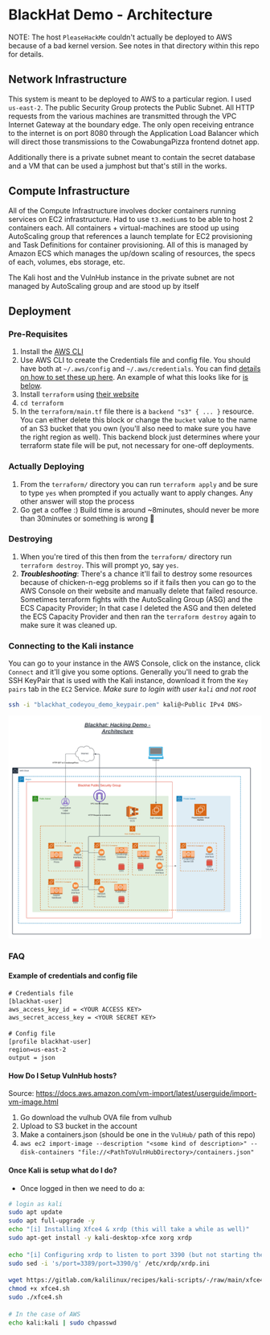 # BlackHat Demo - Architecture

NOTE: The host `PleaseHackMe` couldn't actually be deployed to AWS because of a bad kernel version. See notes in that directory within this repo for details.

## Network Infrastructure
This system is meant to be deployed to AWS to a particular region. I used `us-east-2`. The public Security Group protects the Public Subnet. All HTTP requests from the various machines are transmitted through the VPC Internet Gateway at the boundary edge. The only open receiving entrance to the internet is on port 8080 through the Application Load Balancer which will direct those transmissions to the CowabungaPizza frontend dotnet app.

Additionally there is a private subnet meant to contain the secret database and a VM that can be used a jumphost but that's still in the works.

## Compute Infrastructure
All of the Compute Infrastructure involves docker containers running services on EC2 infrastructure. Had to use `t3.medium`s to be able to host 2 containers each. All containers + virtual-machines are stood up using AutoScaling group that references a launch template for EC2 provisioning and Task Definitions for container provisioning. All of this is managed by Amazon ECS which manages the up/down scaling of resources, the specs of each, volumes, ebs storage, etc.

The Kali host and the VulnHub instance in the private subnet are not managed by AutoScaling group and are stood up by itself

## Deployment
### Pre-Requisites
1. Install the [AWS CLI](https://docs.aws.amazon.com/cli/v1/userguide/cli-chap-install.html)
1. Use AWS CLI to create the Credentials file and config file. You should have both at `~/.aws/config` and `~/.aws/credentials`. You can find [details on how to set these up here](https://docs.aws.amazon.com/cli/v1/userguide/cli-configure-files.html). An example of what this looks like for [is below](#example-of-credentials-and-config-file).
1. Install `terraform` using [their website](https://developer.hashicorp.com/terraform/tutorials/aws-get-started/install-cli)
2. `cd terraform`
2. In the `terraform/main.tf` file there is a `backend "s3" { ... }` resource. You can either delete this block or change the `bucket` value to the name of an S3 bucket that you own (you'll also need to make sure you have the right region as well). This backend block just determines where your terraform state file will be put, not necessary for one-off deployments.

### Actually Deploying
1. From the `terraform/` directory you can run `terraform apply` and be sure to type `yes` when prompted if you actually want to apply changes. Any other answer will stop the process
2. Go get a coffee :) Build time is around ~8minutes, should never be more than 30minutes or something is wrong :shrug:


### Destroying
1. When you're tired of this then from the `terraform/` directory run `terraform destroy`. This will prompt yo, say `yes`. 
2. *__Troubleshooting__*: There's a chance it'll fail to destroy some resources because of chicken-n-egg problems so if it fails then you can go to the AWS Console on their website and manually delete that failed resource. Sometimes terraform fights with the AutoScaling Group (ASG) and the ECS Capacity Provider; In that case I deleted the ASG and then deleted the ECS Capacity Provider and then ran the `terraform destroy` again to make sure it was cleaned up.

### Connecting to the Kali instance
You can go to your instance in the AWS Console, click on the instance, click `Connect` and it'll give you some options. Generally you'll need to grab the SSH KeyPair that is used with the Kali instance, download it from the `Key pairs` tab in the `EC2` Service. *_Make sure to login with user `kali` and not root_*
```sh
ssh -i "blackhat_codeyou_demo_keypair.pem" kali@<Public IPv4 DNS>
```

![Architecture Diagram](./assets/BlackHat_AWS-Architecture.png)


### FAQ
#### Example of credentials and config file
```
# Credentials file
[blackhat-user]
aws_access_key_id = <YOUR ACCESS KEY>
aws_secret_access_key = <YOUR SECRET KEY>

# Config file
[profile blackhat-user]
region=us-east-2
output = json
```

#### How Do I Setup VulnHub hosts?
Source: https://docs.aws.amazon.com/vm-import/latest/userguide/import-vm-image.html
1. Go download the vulhub OVA file from vulhub
2. Upload to S3 bucket in the account
3. Make a containers.json (should be one in the `VulHub/` path of this repo)
4. `aws ec2 import-image --description "<some kind of description>" --disk-containers "file://<PathToVulnHubDirectory>/containers.json"`

#### Once Kali is setup what do I do?
- Once logged in then we need to do a:
```sh
# login as kali
sudo apt update
sudo apt full-upgrade -y
echo "[i] Installing Xfce4 & xrdp (this will take a while as well)"
sudo apt-get install -y kali-desktop-xfce xorg xrdp

echo "[i] Configuring xrdp to listen to port 3390 (but not starting the service)"
sudo sed -i 's/port=3389/port=3390/g' /etc/xrdp/xrdp.ini

wget https://gitlab.com/kalilinux/recipes/kali-scripts/-/raw/main/xfce4.sh
chmod +x xfce4.sh
sudo ./xfce4.sh

# In the case of AWS
echo kali:kali | sudo chpasswd
```
